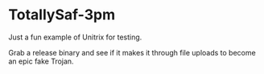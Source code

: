 # TotallySaf-3pm
Just a fun example of Unitrix for testing.

Grab a release binary and see if it makes it through file uploads to become an epic fake Trojan.
